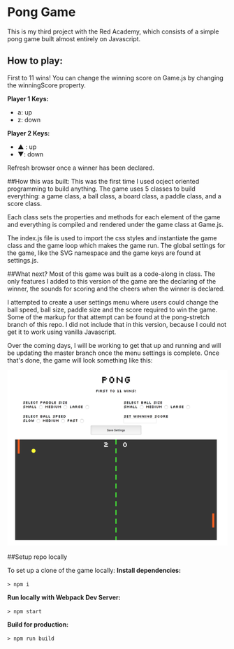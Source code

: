 # Pong Game

This is my third project with the Red Academy, which consists of a simple pong game built almost entirely on Javascript. 

## How to play:
First to 11 wins!
You can change the winning score on Game.js by changing the winningScore property. 

**Player 1 Keys:**
* a: up
* z: down

**Player 2 Keys:**
* ▲ : up
* ▼: down

Refresh browser once a winner has been declared.

##How this was built:
This was the first time I used ocject oriented programming to build anything. The game uses 5 classes to build everything: a game class, a ball class, a board class, a paddle class, and a score class. 

Each class sets the properties and methods for each element of the game and everything is compiled and rendered under the game class at Game.js. 

The index.js file is used to import the css styles and instantiate the game class and the game loop which makes the game run. The global settings for the game, like the SVG namespace and the game keys are found at settings.js. 

##What next?
Most of this game was built as a code-along in class. The only features I added to this version of the game are the declaring of the winner, the sounds for scoring and the cheers when the winner is declared. 

I attempted to create a user settings menu where users could change the ball speed, ball size, paddle size and the score required to win the game. Some of the markup for that attempt can be found at the pong-stretch branch of this repo. I did not include that in this version, because I could not get it to work using vanilla Javascript. 

Over the coming days, I will be working to get that up and running and will be updating the master branch once the menu settings is complete. Once that's done, the game will look something like this:

![Settings Menu Screenshot](images/settings-screenshot.png)

##Setup repo locally

To set up a clone of the game locally:
**Install dependencies:**

`> npm i`

**Run locally with Webpack Dev Server:**

`> npm start`

**Build for production:**

`> npm run build`
